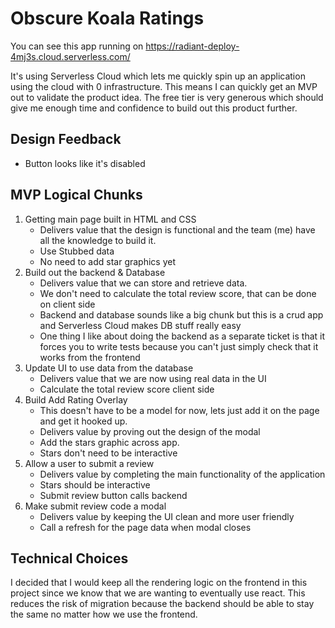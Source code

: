 # Obscure Koala Ratings

You can see this app running on https://radiant-deploy-4mj3s.cloud.serverless.com/

It's using Serverless Cloud which lets me quickly spin up an application using the cloud with 0 infrastructure. This means I can quickly get an MVP out to validate the product idea. The free tier is very generous which should give me enough time and confidence to build out this product further.

## Design Feedback

* Button looks like it's disabled 

## MVP Logical Chunks

1. Getting main page built in HTML and CSS
    * Delivers value that the design is functional and the team (me) have all the knowledge to build it.
    * Use Stubbed data
    * No need to add star graphics yet
2. Build out the backend & Database
    * Delivers value that we can store and retrieve data.
    * We don't need to calculate the total review score, that can be done on client side
    * Backend and database sounds like a big chunk but this is a crud app and Serverless Cloud makes DB stuff really easy
    * One thing I like about doing the backend as a separate ticket is that it forces you to write tests because you can't just simply check that it works from the frontend
3. Update UI to use data from the database
    * Delivers value that we are now using real data in the UI
    * Calculate the total review score client side
4. Build Add Rating Overlay
    * This doesn't have to be a model for now, lets just add it on the page and get it hooked up.
    * Delivers value by proving out the design of the modal
    * Add the stars graphic across app.
    * Stars don't need to be interactive
5. Allow a user to submit a review
    * Delivers value by completing the main functionality of the application
    * Stars should be interactive
    * Submit review button calls backend
6. Make submit review code a modal
    * Delivers value by keeping the UI clean and more user friendly
    * Call a refresh for the page data when modal closes

## Technical Choices

I decided that I would keep all the rendering logic on the frontend in this project since we know that we are wanting to eventually use react. This reduces the risk of migration because the backend should be able to stay the same no matter how we use the frontend.